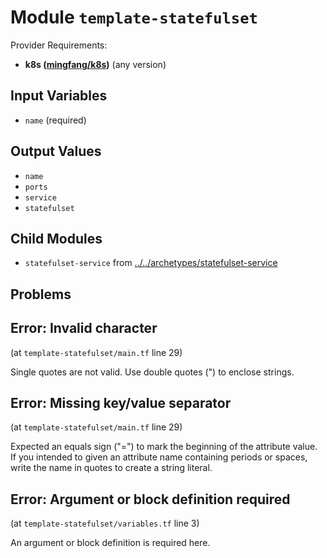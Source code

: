 
# Module `template-statefulset`

Provider Requirements:
* **k8s ([mingfang/k8s](https://registry.terraform.io/providers/mingfang/k8s/latest))** (any version)

## Input Variables
* `name` (required)

## Output Values
* `name`
* `ports`
* `service`
* `statefulset`

## Child Modules
* `statefulset-service` from [../../archetypes/statefulset-service](../../archetypes/statefulset-service)

## Problems

## Error: Invalid character

(at `template-statefulset/main.tf` line 29)

Single quotes are not valid. Use double quotes (") to enclose strings.

## Error: Missing key/value separator

(at `template-statefulset/main.tf` line 29)

Expected an equals sign ("=") to mark the beginning of the attribute value. If you intended to given an attribute name containing periods or spaces, write the name in quotes to create a string literal.

## Error: Argument or block definition required

(at `template-statefulset/variables.tf` line 3)

An argument or block definition is required here.

